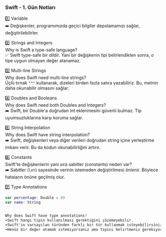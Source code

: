 ### Swift - 1. Gün Notları

1️⃣ Variable  
➡️ Değişkenler, programımızda geçici bilgiler depolamamızı sağlar, değiştirilebilirler.

2️⃣ Strings and Integers  
Why is Swift a type-safe language?  
✅ Swift type-safe bir dildir. Yani bir değişkenin tipi belirlendikten sonra, o tipe uygun olmayan değer atanamaz.

3️⃣ Multi-line Strings  
Why does Swift need multi-line strings?  
Üçlü tırnak `"""` kullanarak, dizeleri birden fazla satıra yazabiliriz. Bu, metnin daha okunabilir olmasını sağlar.

4️⃣ Doubles and Booleans  
Why does Swift need both Doubles and Integers?  
➡️ Swift, bir Double'a doğrudan Int eklenmesini güvenli bulmaz. Tip uyumsuzluklarına karşı koruma sağlar.

5️⃣ String Interpolation  
Why does Swift have string interpolation?  
➡️ Swift, değişkenleri veya diğer verileri doğrudan string içine yerleştirme imkanı verir. Bu da kodun okunabilirliğini artırır.

6️⃣ Constants  
Swift'te değişkenlerin yanı sıra sabitler (constants) neden var?  
➡️ Sabitler (`let`) sayesinde verinin istemeden değiştirilmesi önlenir. Böylece hataların önüne geçilmiş olur.

7️⃣ Type Annotations  
```swift
var percentage: Double = 99
var name: String


Why does Swift have type annotations?  
➡️Swift hangi tipin kullanılması gerektiğini çözemeyebilir.
➡️Swift'in varsayılan türünden farklı bir tür kullanmak isteyebilirsiniz.
➡️Henüz bir değer atamak istemiyorsanız ama tipini belirtmeniz gerekiyordur.
